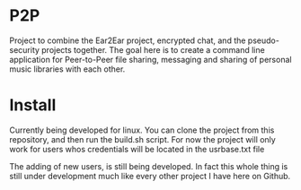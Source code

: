 # P2P 
Project to combine the Ear2Ear project, encrypted chat, and the pseudo-security projects together. 
The goal here is to create a command line application for Peer-to-Peer file sharing, messaging and
sharing of personal music libraries with each other.

# Install 
Currently being developed for linux. You can clone the project from this repository, 
and then run the build.sh script. For now the project will only work for users whos
credentials will be located in the usrbase.txt file 

The adding of new users, is still being developed. In fact this whole thing is still under 
development much like every other project I have here on Github. 
